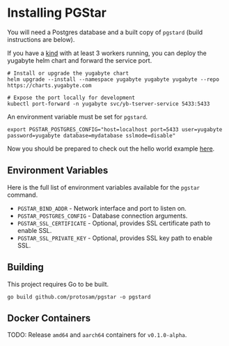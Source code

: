 # Installing PGStar
You will need a Postgres database and a built copy of `pgstard` (build instructions are below).

If you have a [kind](https://kind.sigs.k8s.io/) with at least 3 workers running, you can deploy the yugabyte helm chart and forward the service port.
```shell
# Install or upgrade the yugabyte chart
helm upgrade --install --namespace yugabyte yugabyte yugabyte --repo https://charts.yugabyte.com

# Expose the port locally for development
kubectl port-forward -n yugabyte svc/yb-tserver-service 5433:5433
```

An environment variable must be set for `pgstard`.
```shell
export PGSTAR_POSTGRES_CONFIG="host=localhost port=5433 user=yugabyte password=yugabyte database=mydatabase sslmode=disable"
```

Now you should be prepared to check out the hello world example [here](HelloWorld.md).

## Environment Variables
Here is the full list of environment variables available for the `pgstar` command.
- `PGSTAR_BIND_ADDR` - Network interface and port to listen on.
- `PGSTAR_POSTGRES_CONFIG` - Database connection arguments.
- `PGSTAR_SSL_CERTIFICATE` - Optional, provides SSL certificate path to enable SSL.
- `PGSTAR_SSL_PRIVATE_KEY` - Optional, provides SSL key path to enable SSL.



## Building
This project requires Go to be built.
```
go build github.com/protosam/pgstar -o pgstard
```

## Docker Containers
TODO: Release `amd64` and `aarch64` containers for `v0.1.0-alpha`.
